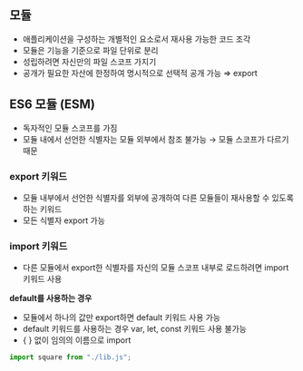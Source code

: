 ## 모듈

- 애플리케이션을 구성하는 개별적인 요소로서 재사용 가능한 코드 조각
- 모듈은 기능을 기준으로 파일 단위로 분리
- 성립하려면 자신만의 파일 스코프 가지기
- 공개가 필요한 자산에 한정하여 명시적으로 선택적 공개 가능 ⇒ export

## ES6 모듈 (ESM)

- 독자적인 모듈 스코프를 가짐
- 모듈 내에서 선언한 식별자는 모듈 외부에서 참조 불가능
  → 모듈 스코프가 다르기 때문

### export 키워드

- 모듈 내부에서 선언한 식별자를 외부에 공개하여 다른 모듈들이 재사용할 수 있도록 하는 키워드
- 모든 식별자 export 가능

### import 키워드

- 다른 모듈에서 export한 식별자를 자신의 모듈 스코프 내부로 로드하려면 import 키워드 사용

**default를 사용하는 경우**

- 모듈에서 하나의 값만 export하면 default 키워드 사용 가능
- default 키워드를 사용하는 경우 var, let, const 키워드 사용 불가능
- { } 없이 임의의 이름으로 import

```jsx
import square from "./lib.js";
```
